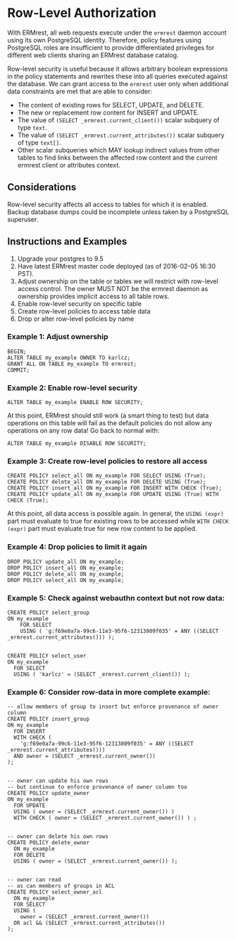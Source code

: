
# Row-Level Authorization

With ERMrest, all web requests execute under the `ermrest` daemon
account using its own PostgreSQL identity. Therefore, policy features
using PostgreSQL roles are insufficient to provide differentiated
privileges for different web clients sharing an ERMrest database
catalog.

Row-level security is useful because it allows arbitrary boolean
expressions in the policy statements and rewrites these into all
queries executed against the database. We can grant access to the
`ermrest` user only when additional data constraints are met that are
able to consider:

  - The content of existing rows for SELECT, UPDATE, and DELETE.
  - The new or replacement row content for INSERT and UPDATE.
  - The value of `(SELECT _ermrest.current_client())` scalar subquery of type `text`.
  - The value of `(SELECT _ermrest.current_attributes())` scalar subquery of type `text[]`.
  - Other scalar subqueries which MAY lookup indirect values from other tables to find links between the affected row content and the current ermrest client or attributes context.

## Considerations

Row-level security affects all access to tables for which it is
enabled. Backup database dumps could be incomplete unless taken by a
PostgreSQL superuser.

## Instructions and Examples

1. Upgrade your postgres to 9.5
2. Have latest ERMrest master code deployed (as of 2016-02-05 16:30 PST).
3. Adjust ownership on the table or tables we will restrict with row-level access control.  The owner MUST NOT be the ermrest daemon as ownership provides implicit access to all table rows.
4. Enable row-level security on specific table
5. Create row-level policies to access table data
6. Drop or alter row-level policies by name

### Example 1: Adjust ownership

    BEGIN;
    ALTER TABLE my_example OWNER TO karlcz;
    GRANT ALL ON TABLE my_example TO ermrest;
    COMMIT;

### Example 2: Enable row-level security

    ALTER TABLE my_example ENABLE ROW SECURITY;

At this point, ERMrest should still work (a smart thing to test) but data operations on this table will fail as the default policies do not allow any operations on any row data!  Go back to normal with:

    ALTER TABLE my_example DISABLE ROW SECURITY;

### Example 3: Create row-level policies to restore all access

    CREATE POLICY select_all ON my_example FOR SELECT USING (True);
    CREATE POLICY delete_all ON my_example FOR DELETE USING (True);
    CREATE POLICY insert_all ON my_example FOR INSERT WITH CHECK (True);
    CREATE POLICY update_all ON my_example FOR UPDATE USING (True) WITH CHECK (True);

At this point, all data access is possible again.  In general, the `USING (expr)` part must evaluate to true for existing rows to be accessed while `WITH CHECK (expr)` part must evaluate true for new row content to be applied.

### Example 4: Drop policies to limit it again

    DROP POLICY update_all ON my_example;
    DROP POLICY insert_all ON my_example;
    DROP POLICY delete_all ON my_example;
    DROP POLICY select_all ON my_example;

### Example 5: Check against webauthn context but not row data:

    CREATE POLICY select_group
    ON my_example
        FOR SELECT
        USING ( 'g:f69e0a7a-99c6-11e3-95f6-12313809f035' = ANY ((SELECT _ermrest.current_attributes())) );


    CREATE POLICY select_user
    ON my_example
      FOR SELECT
      USING ( 'karlcz' = (SELECT _ermrest.current_client()) );

### Example 6: Consider row-data in more complete example:

    -- allow members of group to insert but enforce provenance of owner column
    CREATE POLICY insert_group
    ON my_example
      FOR INSERT
      WITH CHECK (
        'g:f69e0a7a-99c6-11e3-95f6-12313809f035' = ANY ((SELECT _ermrest.current_attributes()))
      AND owner = (SELECT _ermrest.current_owner())
    );


    -- owner can update his own rows
    -- but continue to enforce provenance of owner column too
    CREATE POLICY update_owner
    ON my_example
      FOR UPDATE
      USING ( owner = (SELECT _ermrest.current_owner()) )
      WITH CHECK ( owner = (SELECT _ermrest.current_owner()) ) ;


    -- owner can delete his own rows
    CREATE POLICY delete_owner
      ON my_example
      FOR DELETE
      USING ( owner = (SELECT _ermrest.current_owner()) );


    -- owner can read
    -- as can members of groups in ACL
    CREATE POLICY select_owner_acl
      ON my_example
      FOR SELECT
      USING (
        owner = (SELECT _ermrest.current_owner())
      OR acl && (SELECT _ermrest.current_attributes())
    );
